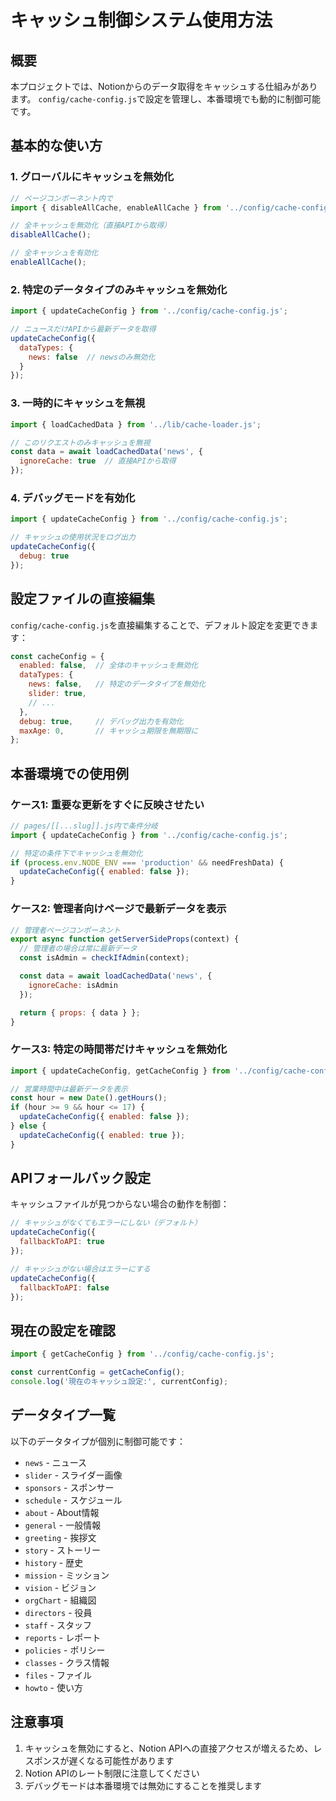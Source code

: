 # キャッシュ制御システム使用方法

## 概要
本プロジェクトでは、Notionからのデータ取得をキャッシュする仕組みがあります。
`config/cache-config.js`で設定を管理し、本番環境でも動的に制御可能です。

## 基本的な使い方

### 1. グローバルにキャッシュを無効化
```javascript
// ページコンポーネント内で
import { disableAllCache, enableAllCache } from '../config/cache-config.js';

// 全キャッシュを無効化（直接APIから取得）
disableAllCache();

// 全キャッシュを有効化
enableAllCache();
```

### 2. 特定のデータタイプのみキャッシュを無効化
```javascript
import { updateCacheConfig } from '../config/cache-config.js';

// ニュースだけAPIから最新データを取得
updateCacheConfig({
  dataTypes: {
    news: false  // newsのみ無効化
  }
});
```

### 3. 一時的にキャッシュを無視
```javascript
import { loadCachedData } from '../lib/cache-loader.js';

// このリクエストのみキャッシュを無視
const data = await loadCachedData('news', {
  ignoreCache: true  // 直接APIから取得
});
```

### 4. デバッグモードを有効化
```javascript
import { updateCacheConfig } from '../config/cache-config.js';

// キャッシュの使用状況をログ出力
updateCacheConfig({
  debug: true
});
```

## 設定ファイルの直接編集

`config/cache-config.js`を直接編集することで、デフォルト設定を変更できます：

```javascript
const cacheConfig = {
  enabled: false,  // 全体のキャッシュを無効化
  dataTypes: {
    news: false,   // 特定のデータタイプを無効化
    slider: true,
    // ...
  },
  debug: true,     // デバッグ出力を有効化
  maxAge: 0,       // キャッシュ期限を無期限に
};
```

## 本番環境での使用例

### ケース1: 重要な更新をすぐに反映させたい
```javascript
// pages/[[...slug]].js内で条件分岐
import { updateCacheConfig } from '../config/cache-config.js';

// 特定の条件下でキャッシュを無効化
if (process.env.NODE_ENV === 'production' && needFreshData) {
  updateCacheConfig({ enabled: false });
}
```

### ケース2: 管理者向けページで最新データを表示
```javascript
// 管理者ページコンポーネント
export async function getServerSideProps(context) {
  // 管理者の場合は常に最新データ
  const isAdmin = checkIfAdmin(context);

  const data = await loadCachedData('news', {
    ignoreCache: isAdmin
  });

  return { props: { data } };
}
```

### ケース3: 特定の時間帯だけキャッシュを無効化
```javascript
import { updateCacheConfig, getCacheConfig } from '../config/cache-config.js';

// 営業時間中は最新データを表示
const hour = new Date().getHours();
if (hour >= 9 && hour <= 17) {
  updateCacheConfig({ enabled: false });
} else {
  updateCacheConfig({ enabled: true });
}
```

## APIフォールバック設定

キャッシュファイルが見つからない場合の動作を制御：

```javascript
// キャッシュがなくてもエラーにしない（デフォルト）
updateCacheConfig({
  fallbackToAPI: true
});

// キャッシュがない場合はエラーにする
updateCacheConfig({
  fallbackToAPI: false
});
```

## 現在の設定を確認

```javascript
import { getCacheConfig } from '../config/cache-config.js';

const currentConfig = getCacheConfig();
console.log('現在のキャッシュ設定:', currentConfig);
```

## データタイプ一覧

以下のデータタイプが個別に制御可能です：

- `news` - ニュース
- `slider` - スライダー画像
- `sponsors` - スポンサー
- `schedule` - スケジュール
- `about` - About情報
- `general` - 一般情報
- `greeting` - 挨拶文
- `story` - ストーリー
- `history` - 歴史
- `mission` - ミッション
- `vision` - ビジョン
- `orgChart` - 組織図
- `directors` - 役員
- `staff` - スタッフ
- `reports` - レポート
- `policies` - ポリシー
- `classes` - クラス情報
- `files` - ファイル
- `howto` - 使い方

## 注意事項

1. キャッシュを無効にすると、Notion APIへの直接アクセスが増えるため、レスポンスが遅くなる可能性があります
2. Notion APIのレート制限に注意してください
3. デバッグモードは本番環境では無効にすることを推奨します